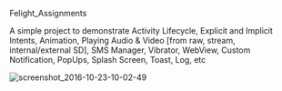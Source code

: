 
Felight_Assignments

A simple project to demonstrate Activity Lifecycle, Explicit and Implicit Intents, Animation, Playing Audio & Video [from raw, stream, internal/external SD], SMS Manager, Vibrator, WebView, Custom Notification, PopUps, Splash Screen, Toast, Log, etc

![screenshot_2016-10-23-10-02-49](https://cloud.githubusercontent.com/assets/20138576/19624189/2145883c-9908-11e6-9dd6-094662c9e302.png)

